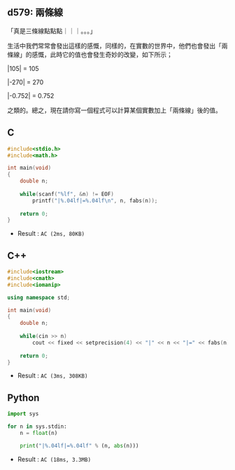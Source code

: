 ## d579: 兩條線
「真是三條線點點點｜｜｜。。。」

生活中我們常常會發出這樣的感慨，同樣的，在實數的世界中，他們也會發出「兩條線」的感慨，此時它的值也會發生奇妙的改變，如下所示；

|105| = 105

|-270| = 270

|-0.752| = 0.752

之類的。總之，現在請你寫一個程式可以計算某個實數加上「兩條線」後的值。

## C
```C
#include<stdio.h>
#include<math.h>

int main(void)
{
	double n;
	
	while(scanf("%lf", &n) != EOF)
		printf("|%.04lf|=%.04lf\n", n, fabs(n));
	
	return 0;
}
```
 * Result : `AC (2ms, 80KB)`

## C++
```C++
#include<iostream>
#include<cmath>
#include<iomanip>

using namespace std;

int main(void)
{
	double n;
	
	while(cin >> n)
		cout << fixed << setprecision(4) << "|" << n << "|=" << fabs(n) << endl;
	
	return 0;
}
```
 * Result : `AC (3ms, 308KB)`

## Python
```python
import sys

for n in sys.stdin:
    n = float(n)

    print("|%.04lf|=%.04lf" % (n, abs(n)))
```
 * Result : `AC (18ms, 3.3MB)`
